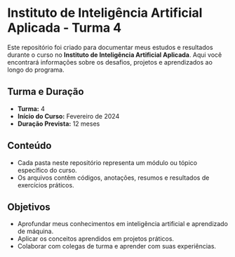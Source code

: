 # Instituto de Inteligência Artificial Aplicada - Turma 4

Este repositório foi criado para documentar meus estudos e resultados durante o curso no **Instituto de Inteligência Artificial Aplicada**. Aqui você encontrará informações sobre os desafios, projetos e aprendizados ao longo do programa.

## Turma e Duração
- **Turma:** 4
- **Início do Curso:** Fevereiro de 2024
- **Duração Prevista:** 12 meses

## Conteúdo
- Cada pasta neste repositório representa um módulo ou tópico específico do curso.
- Os arquivos contêm códigos, anotações, resumos e resultados de exercícios práticos.

## Objetivos
- Aprofundar meus conhecimentos em inteligência artificial e aprendizado de máquina.
- Aplicar os conceitos aprendidos em projetos práticos.
- Colaborar com colegas de turma e aprender com suas experiências.
